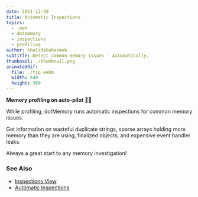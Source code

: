 ```yaml
---
date: 2021-12-30
title: Automatic Inspections
topics:
  - .net
  - dotmemory
  - inspections
  - profiling
author: khalidabuhakmeh
subtitle: Detect common memory issues - automatically.
thumbnail: ./thumbnail.png
animatedGif:
  file: ./tip.webm
  width: 640
  height: 360
---
```


**Memory profiling on auto-pilot** 👩‍✈️

While profiling, dotMemory runs automatic inspections for common memory issues.

Get information on wasteful duplicate strings, sparse arrays holding more memory than they are using, finalized objects, and expensive event handler leaks.

Always a great start to any memory investigation!

### See Also

- [Inspections View](https://www.jetbrains.com/help/dotmemory/Snapshot_View.html)
- [Automatic Inspections](https://www.jetbrains.com/help/dotmemory/Inspections.html)
